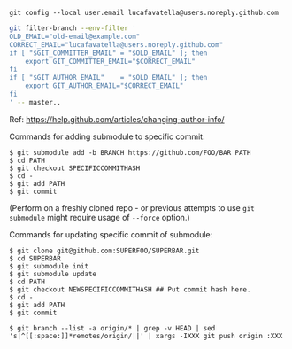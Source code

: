 `git config --local user.email lucafavatella@users.noreply.github.com`

```sh
git filter-branch --env-filter '
OLD_EMAIL="old-email@example.com"
CORRECT_EMAIL="lucafavatella@users.noreply.github.com"
if [ "$GIT_COMMITTER_EMAIL" = "$OLD_EMAIL" ]; then
    export GIT_COMMITTER_EMAIL="$CORRECT_EMAIL"
fi
if [ "$GIT_AUTHOR_EMAIL"    = "$OLD_EMAIL" ]; then
    export GIT_AUTHOR_EMAIL="$CORRECT_EMAIL"
fi
' -- master..
```
Ref: https://help.github.com/articles/changing-author-info/

Commands for adding submodule to specific commit:
```
$ git submodule add -b BRANCH https://github.com/FOO/BAR PATH
$ cd PATH
$ git checkout SPECIFICCOMMITHASH
$ cd -
$ git add PATH
$ git commit
```
(Perform on a freshly cloned repo - or previous attempts to use `git submodule` might require usage of `--force` option.)

Commands for updating specific commit of submodule:
```
$ git clone git@github.com:SUPERFOO/SUPERBAR.git
$ cd SUPERBAR
$ git submodule init
$ git submodule update
$ cd PATH
$ git checkout NEWSPECIFICCOMMITHASH ## Put commit hash here.
$ cd -
$ git add PATH
$ git commit
```

```
$ git branch --list -a origin/* | grep -v HEAD | sed 's|^[[:space:]]*remotes/origin/||' | xargs -IXXX git push origin :XXX
```
